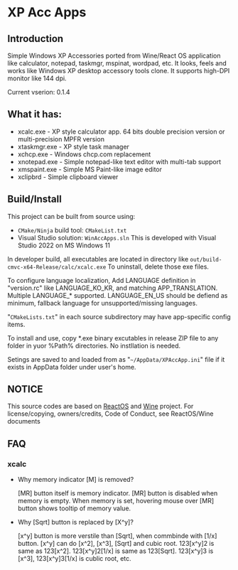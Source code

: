 XP Acc Apps
======

## Introduction
Simple Windows XP Accessories ported from Wine/React OS application
like calculator, notepad, taskmgr, mspinat, wordpad, etc.
It looks, feels and works like Windows XP desktop accessory tools clone.
It supports high-DPI monitor like 144 dpi.

Current vserion: 0.1.4

## What it has:

 * xcalc.exe -
   XP style calculator app. 64 bits double precision version
   or multi-precision MPFR version
 * xtaskmgr.exe -
   XP style task manager
 * xchcp.exe - Windows chcp.com replacement
 * xnotepad.exe -
   Simple notepad-like text editor with multi-tab support
 * xmspaint.exe -
   Simple MS Paint-like image editor
 * xclipbrd -
   Simple clipboard viewer

## Build/Install

This project can be built from source using:
 * `CMake/Ninja` build tool: `CMakeList.txt`
 * Visual Studio solution: `WinAccApps.sln`
This is developed with Visual Studio 2022 on MS Windows 11

In developer build, all executables are located in directory like
`out/build-cmvc-x64-Release/calc/xcalc.exe`
To uninstall, delete those exe files.

To configure language localization, Add LANGUAGE definition
in "version.rc" like LANGUAGE_KO_KR, and matching APP_TRANSLATION.
Multiple LANGUAGE_* supported.
LANGUAGE_EN_US should be defiend as minimum,
fallback language for unsupported/missing languages.

"`CMakeLists.txt`" in each source subdirectory may have app-specific config items.

To install and use, copy *.exe binary excutables in release ZIP file
to any folder in yuor %Path% directories. No instllation is needed.

Setings are saved to and loaded from as "`~/AppData/XPAccApp.ini`" file
if it exists in AppData folder under user's home.

## NOTICE

This source codes are based on [ReactOS](https://github.com/reactos/reactos)
and [Wine](https://github.com/wine-mirror/wine) project.
For license/copying, owners/credits, Code of Conduct, see ReactOS/Wine documents

## FAQ

### xcalc
 * Why memory indicator [M] is removed?<P>
[MR] button itself is memory indicator. [MR] button is
disabled when memory is empty. When memory is set,
hovering mouse over [MR] button shows tooltip of memory value.

 * Why [Sqrt] button is replaced by [X^y]?<P>
[x^y] button is more verstile than [Sqrt], when commbinde with [1/x] button.
[x^y] can do [x^2], [x^3], [Sqrt] and cubic root.
123[x^y]2 is same as 123[x^2]. 123[x^y]2[1/x] is same as 123[Sqrt].
123[x^y]3 is [x^3], 123[x^y]3[1/x] is cublic root, etc.
